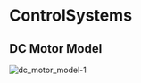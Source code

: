 # ControlSystems

## DC Motor Model


![dc_motor_model-1](https://github.com/chungimungi/ControlSystems/assets/90822297/a7cc1834-c1c2-44f7-a52d-ca37c2e93e0e)
